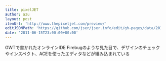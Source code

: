 ```yaml
---
title: pixelJET
author: azu
layout: post
itemUrl: 'http://www.thepixeljet.com/preview/'
editJSONPath: 'https://github.com/jser/jser.info/edit/gh-pages/data/2011/06/index.json'
date: '2011-06-15T23:00:00+00:00'
---
```

GWTで書かれたオンラインIDE
Firebugのような見た目で、デザインのチェックやインスペクト、ACEを使ったエディタなどが組み込まれている
